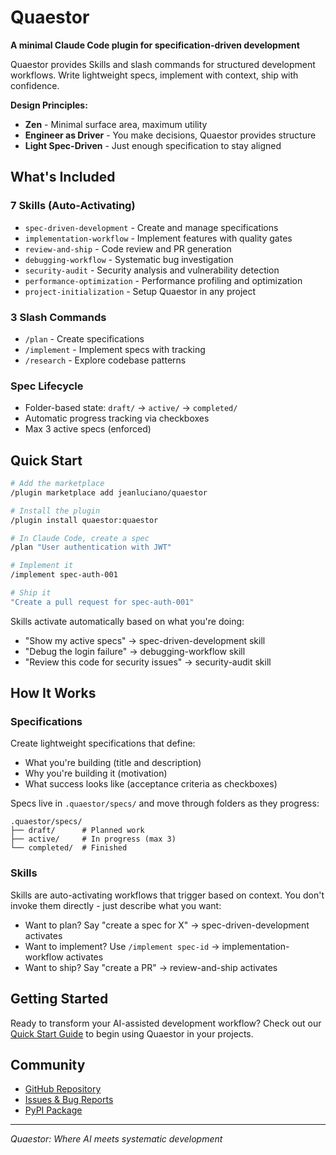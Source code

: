 # Quaestor

**A minimal Claude Code plugin for specification-driven development**

Quaestor provides Skills and slash commands for structured development workflows. Write lightweight specs, implement with context, ship with confidence.

**Design Principles:**
- **Zen** - Minimal surface area, maximum utility
- **Engineer as Driver** - You make decisions, Quaestor provides structure
- **Light Spec-Driven** - Just enough specification to stay aligned

## What's Included

### 7 Skills (Auto-Activating)
- `spec-driven-development` - Create and manage specifications
- `implementation-workflow` - Implement features with quality gates
- `review-and-ship` - Code review and PR generation
- `debugging-workflow` - Systematic bug investigation
- `security-audit` - Security analysis and vulnerability detection
- `performance-optimization` - Performance profiling and optimization
- `project-initialization` - Setup Quaestor in any project

### 3 Slash Commands
- `/plan` - Create specifications
- `/implement` - Implement specs with tracking
- `/research` - Explore codebase patterns

### Spec Lifecycle
- Folder-based state: `draft/` → `active/` → `completed/`
- Automatic progress tracking via checkboxes
- Max 3 active specs (enforced)

## Quick Start

```bash
# Add the marketplace
/plugin marketplace add jeanluciano/quaestor

# Install the plugin
/plugin install quaestor:quaestor

# In Claude Code, create a spec
/plan "User authentication with JWT"

# Implement it
/implement spec-auth-001

# Ship it
"Create a pull request for spec-auth-001"
```

Skills activate automatically based on what you're doing:
- "Show my active specs" → spec-driven-development skill
- "Debug the login failure" → debugging-workflow skill
- "Review this code for security issues" → security-audit skill

## How It Works

### Specifications
Create lightweight specifications that define:
- What you're building (title and description)
- Why you're building it (motivation)
- What success looks like (acceptance criteria as checkboxes)

Specs live in `.quaestor/specs/` and move through folders as they progress:
```
.quaestor/specs/
├── draft/      # Planned work
├── active/     # In progress (max 3)
└── completed/  # Finished
```

### Skills
Skills are auto-activating workflows that trigger based on context. You don't invoke them directly - just describe what you want:
- Want to plan? Say "create a spec for X" → spec-driven-development activates
- Want to implement? Use `/implement spec-id` → implementation-workflow activates
- Want to ship? Say "create a PR" → review-and-ship activates

## Getting Started

Ready to transform your AI-assisted development workflow? Check out our [Quick Start Guide](getting-started/quickstart.md) to begin using Quaestor in your projects.

## Community

- [GitHub Repository](https://github.com/jeanluciano/quaestor)
- [Issues & Bug Reports](https://github.com/jeanluciano/quaestor/issues)
- [PyPI Package](https://pypi.org/project/quaestor/)

---

*Quaestor: Where AI meets systematic development*